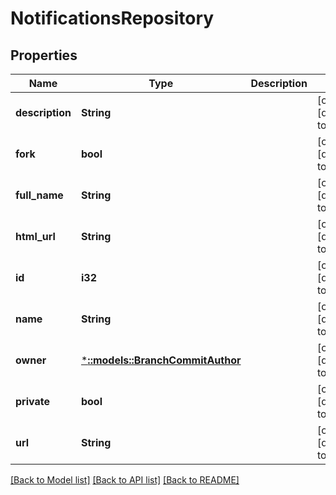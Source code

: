 # NotificationsRepository

## Properties
Name | Type | Description | Notes
------------ | ------------- | ------------- | -------------
**description** | **String** |  | [optional] [default to null]
**fork** | **bool** |  | [optional] [default to null]
**full_name** | **String** |  | [optional] [default to null]
**html_url** | **String** |  | [optional] [default to null]
**id** | **i32** |  | [optional] [default to null]
**name** | **String** |  | [optional] [default to null]
**owner** | [***::models::BranchCommitAuthor**](branch_commit_author.md) |  | [optional] [default to null]
**private** | **bool** |  | [optional] [default to null]
**url** | **String** |  | [optional] [default to null]

[[Back to Model list]](../README.md#documentation-for-models) [[Back to API list]](../README.md#documentation-for-api-endpoints) [[Back to README]](../README.md)


